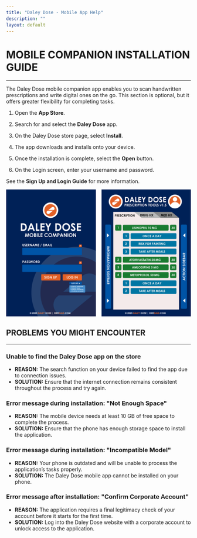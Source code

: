 ```yaml
---
title: "Daley Dose - Mobile App Help"
description: ""
layout: default
---
```


# **MOBILE COMPANION INSTALLATION GUIDE**
---

The Daley Dose mobile companion app enables you to scan handwritten prescriptions and write digital ones on the go. This section is optional, but it offers greater flexibility for completing tasks.  

1. Open the **App Store**.  

2. Search for and select the **Daley Dose** app.  

3. On the Daley Dose store page, select **Install**.  

4. The app downloads and installs onto your device.  

5. Once the installation is complete, select the **Open** button.  

6. On the Login screen, enter your username and password.  

See the **Sign Up and Login Guide** for more information.

![User Interface mobile](/assets/images/daley-dose-home-window-mobile.png)

## **PROBLEMS YOU MIGHT ENCOUNTER** 
---

### Unable to find the Daley Dose app on the store  
- **REASON:** The search function on your device failed to find the app due to connection issues.  
- **SOLUTION:** Ensure that the internet connection remains consistent throughout the process and try again.

### Error message during installation: **"Not Enough Space"**  
- **REASON:** The mobile device needs at least 10 GB of free space to complete the process.  
- **SOLUTION:** Ensure that the phone has enough storage space to install the application.

### Error message during installation: **"Incompatible Model"**  
- **REASON:** Your phone is outdated and will be unable to process the application’s tasks properly.  
- **SOLUTION:** The Daley Dose mobile app cannot be installed on your phone.

### Error message after installation: **"Confirm Corporate Account"**  
- **REASON:** The application requires a final legitimacy check of your account before it starts for the first time.  
- **SOLUTION:** Log into the Daley Dose website with a corporate account to unlock access to the application.
